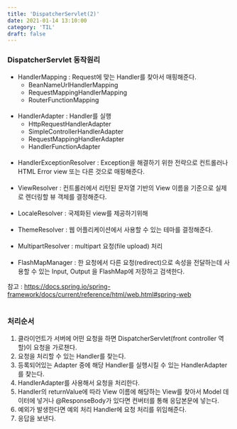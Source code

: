 ```yaml
---
title: 'DispatcherServlet(2)'
date: 2021-01-14 13:10:00
category: 'TIL'
draft: false
---
```


### DispatcherServlet 동작원리
- HandlerMapping : Request에 맞는 Handler를 찾아서 매핑해준다.
    - BeanNameUrlHandlerMapping
    - RequestMappingHandlerMapping
    - RouterFunctionMapping
      <br></br>
- HandlerAdapter : Handler를 실행
    - HttpRequestHandlerAdapter
    - SimpleControllerHandlerAdapter
    - RequestMappingHandlerAdapter
    - HandlerFunctionAdapter
      <br></br>
- HandlerExceptionResolver : Exception을 해결하기 위한 전략으로 컨트롤러나 HTML Error view 또는 다른 것으로 매핑해준다.
  <br></br>
- ViewResolver : 컨트롤러에서 리턴된 문자열 기반의 View 이름을 기준으로 실제로 렌더링할 뷰 객체를 결정해준다.
  <br></br>
- LocaleResolver : 국제화된 view를 제공하기위해
  <br></br>
- ThemeResolver : 웹 어플리케이션에서 사용할 수 있는 테마를 결정해준다.
  <br></br>
- MultipartResolver : multipart 요청(file upload) 처리
  <br></br>
- FlashMapManager : 한 요청에서 다른 요청(redirect)으로 속성을 전달하는데 사용할 수 있는 Input, Output 을 FlashMap에 저장하고 검색한다.

참고 : <https://docs.spring.io/spring-framework/docs/current/reference/html/web.html#spring-web>
<br></br>
### 처리순서
1. 클라이언트가 서버에 어떤 요청을 하면 DispatcherServlet(front controller 역할)이 요청을 가로챈다.
2. 요청을 처리할 수 있는 Handler를 찾는다.
3. 등록되어있는 Adapter 중에 해당 Handler를 실행시킬 수 있는 HandlerAdapter를 찾는다.
4. HandlerAdapter를 사용해서 요청을 처리한다.
5. Handler의 returnValue에 따라 View 이름에 해당하는 View를 찾아서 Model 데이터에 넣거나 @ResponseBody가 있다면 컨버터를 통해 응답본문에 넣는다.
6. 예외가 발생한다면 예외 처리 Handler에 요청 처리를 위임해준다.
7. 응답을 보낸다.